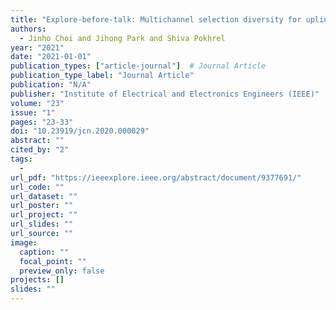 ```yaml
---
title: "Explore-before-talk: Multichannel selection diversity for uplink transmissions in machine-type communication"
authors:
  - Jinho Choi and Jihong Park and Shiva Pokhrel
year: "2021"
date: "2021-01-01"
publication_types: ["article-journal"]  # Journal Article
publication_type_label: "Journal Article"
publication: "N/A"
publisher: "Institute of Electrical and Electronics Engineers (IEEE)"
volume: "23"
issue: "1"
pages: "23-33"
doi: "10.23919/jcn.2020.000029"
abstract: ""
cited_by: "2"
tags:
  - 
url_pdf: "https://ieeexplore.ieee.org/abstract/document/9377691/"
url_code: ""
url_dataset: ""
url_poster: ""
url_project: ""
url_slides: ""
url_source: ""
image:
  caption: ""
  focal_point: ""
  preview_only: false
projects: []
slides: ""
---
```

